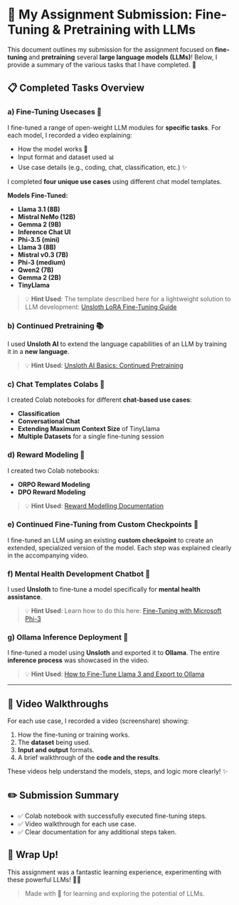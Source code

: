 # 🚀 My Assignment Submission: Fine-Tuning & Pretraining with LLMs

This document outlines my submission for the assignment focused on **fine-tuning** and **pretraining** several **large language models (LLMs)**! Below, I provide a summary of the various tasks that I have completed. 🌟

## 📋 Completed Tasks Overview

### a) Fine-Tuning Usecases 🔧

I fine-tuned a range of open-weight LLM modules for **specific tasks**. For each model, I recorded a video explaining:
- How the model works 🤖
- Input format and dataset used 📊
- Use case details (e.g., coding, chat, classification, etc.) ✨

I completed **four unique use cases** using different chat model templates.

**Models Fine-Tuned:**
- **Llama 3.1 (8B)**
- **Mistral NeMo (12B)**
- **Gemma 2 (9B)**
- **Inference Chat UI**
- **Phi-3.5 (mini)**
- **Llama 3 (8B)**
- **Mistral v0.3 (7B)**
- **Phi-3 (medium)**
- **Qwen2 (7B)**
- **Gemma 2 (2B)**
- **TinyLlama**

> 💡 **Hint Used**: The template described here for a lightweight solution to LLM development: [Unsloth LoRA Fine-Tuning Guide](https://sarinsuriyakoon.medium.com/unsloth-lora-with-ollama-lightweight-solution-to-full-cycle-llm-development-edadb6d9e0f0)

### b) Continued Pretraining 📚

I used **Unsloth AI** to extend the language capabilities of an LLM by training it in a **new language**.

> 💡 **Hint Used**: [Unsloth AI Basics: Continued Pretraining](https://docs.unsloth.ai/basics/continued-pretraining)

### c) Chat Templates Colabs 💬

I created Colab notebooks for different **chat-based use cases**:
- **Classification**
- **Conversational Chat**
- **Extending Maximum Context Size** of TinyLlama
- **Multiple Datasets** for a single fine-tuning session

### d) Reward Modeling 🎯

I created two Colab notebooks:
- **ORPO Reward Modeling**
- **DPO Reward Modeling**

> 💡 **Hint Used**: [Reward Modelling Documentation](https://docs.unsloth.ai/basics/reward-modelling-dpo-and-orpo)

### e) Continued Fine-Tuning from Custom Checkpoints 🔄

I fine-tuned an LLM using an existing **custom checkpoint** to create an extended, specialized version of the model. Each step was explained clearly in the accompanying video.

### f) Mental Health Development Chatbot 💚

I used **Unsloth** to fine-tune a model specifically for **mental health assistance**.

> 💡 **Hint Used**: Learn how to do this here: [Fine-Tuning with Microsoft Phi-3](https://medium.com/@mauryaanoop3/fine-tuning-microsoft-phi3-with-unsloth-for-mental-health-chatbot-development-ddea4e0c46e7)

### g) Ollama Inference Deployment 🚢

I fine-tuned a model using **Unsloth** and exported it to **Ollama**. The entire **inference process** was showcased in the video.

> 💡 **Hint Used**: [How to Fine-Tune Llama 3 and Export to Ollama](https://docs.unsloth.ai/tutorials/how-to-finetune-llama-3-and-export-to-ollama)

---

## 🎥 Video Walkthroughs
For each use case, I recorded a video (screenshare) showing:
1. How the fine-tuning or training works.
2. The **dataset** being used.
3. **Input and output** formats.
4. A brief walkthrough of the **code and the results**.

These videos help understand the models, steps, and logic more clearly! ✨

## ✏️ Submission Summary
- ✅ Colab notebook with successfully executed fine-tuning steps.
- ✅ Video walkthrough for each use case.
- ✅ Clear documentation for any additional steps taken.

## 🎉 Wrap Up!
This assignment was a fantastic learning experience, experimenting with these powerful LLMs! 💪🚀

> Made with 💖 for learning and exploring the potential of LLMs.

